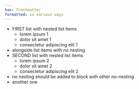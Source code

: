 ```yaml
---
has: frontmatter
formatted: in various ways
---
```


- FIRST list with nested list items
  - lorem ipsum 1
  - dolor sit amet 1
  - consectetur adipiscing elit 1
- alongside list items with no nesting
- SECOND list with nested list items
  - lorem ipsum 2
  - dolor sit amet 2
  - consectetur adipiscing elit 2
- no nesting should be added to block with other no-nesting
- another one